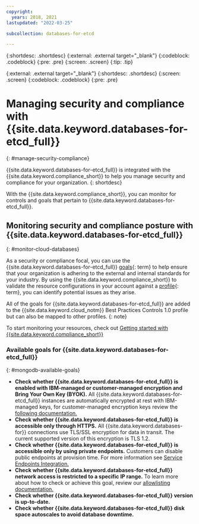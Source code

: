 ```yaml
---
copyright:
  years: 2018, 2021
lastupdated: "2022-03-25"

subcollection: databases-for-etcd

---
```


{:shortdesc: .shortdesc}
{:external: .external target="_blank"}
{:codeblock: .codeblock}
{:pre: .pre}
{:screen: .screen}
{:tip: .tip}

{:external: .external target="_blank"}
{:shortdesc: .shortdesc}
{:screen: .screen}
{:codeblock: .codeblock}
{:pre: .pre}


# Managing security and compliance with {{site.data.keyword.databases-for-etcd_full}}
{: #manage-security-compliance}

{{site.data.keyword.databases-for-etcd_full}} is integrated with the {{site.data.keyword.compliance_short}} to help you manage security and compliance for your organization.
{: shortdesc}

With the {{site.data.keyword.compliance_short}}, you can monitor for controls and goals that pertain to {{site.data.keyword.databases-for-etcd_full}}.

## Monitoring security and compliance posture with {{site.data.keyword.databases-for-etcd_full}}
{: #monitor-cloud-databases}

As a security or compliance focal, you can use the {{site.data.keyword.databases-for-etcd_full}} [goals](#x2117978){: term} to help ensure that your organization is adhering to the external and internal standards for your industry. By using the {{site.data.keyword.compliance_short}} to validate the resource configurations in your account against a [profile](#x2034950){: term}, you can identify potential issues as they arise.

All of the goals for {{site.data.keyword.databases-for-etcd_full}} are added to the {{site.data.keyword.cloud_notm}} Best Practices Controls 1.0 profile but can also be mapped to other profiles.
{: note}

To start monitoring your resources, check out [Getting started with {{site.data.keyword.compliance_short}}](/docs/security-compliance?topic-security-compliance-getting-started)

### Available goals for {{site.data.keyword.databases-for-etcd_full}}
{: #mongodb-available-goals}

- **Check whether {{site.data.keyword.databases-for-etcd_full}} is enabled with IBM-managed or customer-managed encryption and Bring Your Own Key (BYOK).** All {{site.data.keyword.databases-for-etcd_full}} instances are automatically encrypted at rest with IBM-managed keys, for customer-managed encryption keys review the [following documentation.](https://cloud.ibm.com/docs/cloud-databases?topic=cloud-databases-key-protect)
- **Check whether {{site.data.keyword.databases-for-etcd_full}} is accessible only through HTTPS.** All {{site.data.keyword.databases-for}} connections use TLS/SSL encryption for data in transit. The current supported version of this encryption is TLS 1.2. 
- **Check whether {{site.data.keyword.databases-for-etcd_full}} is accessible only by using private endpoints.** Customers can disable public endpoints at provision time. For more information see [Service Endpoints Integration.](https://cloud.ibm.com/docs/cloud-databases?topic=cloud-databases-service-endpoints)
- **Check whether {{site.data.keyword.databases-for-etcd_full}} network access is restricted to a specific IP range.** To learn more about how to check or achieve this goal, review our [allowlisting documentation.](https://cloud.ibm.com/docs/cloud-databases?topic=cloud-databases-allowlisting)
- **Check whether {{site.data.keyword.databases-for-etcd_full}} version is up-to-date.**
- **Check whether {{site.data.keyword.databases-for-etcd_full}} disk space autoscales to avoid database downtime.**
